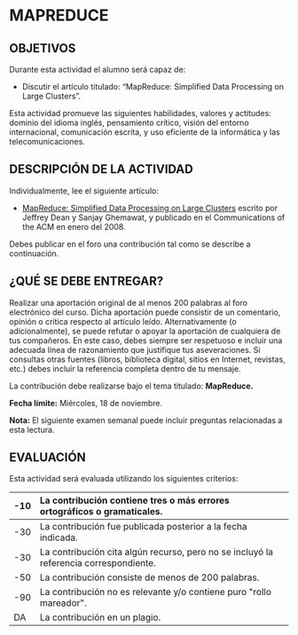 # MAPREDUCE
## OBJETIVOS
Durante esta actividad el alumno será capaz de:

* Discutir el artículo titulado: “MapReduce: Simplified Data Processing on Large Clusters”.

Esta actividad promueve las siguientes habilidades, valores y actitudes: dominio del idioma inglés, pensamiento crítico, visión del entorno internacional, comunicación escrita, y uso eficiente de la informática y las telecomunicaciones.

## DESCRIPCIÓN DE LA ACTIVIDAD
Individualmente, lee el siguiente artículo:

* [MapReduce: Simplified Data Processing on Large Clusters](https://github.com/Manchas2k4/advanced_programming/blob/master/documents/PDF/mapreduce.pdf) escrito por Jeffrey Dean y Sanjay Ghemawat, y publicado en el Communications of the ACM en enero del 2008.

Debes publicar en el foro una contribución tal como se describe a continuación.

## ¿QUÉ SE DEBE ENTREGAR?
Realizar una aportación original de al menos 200 palabras al foro electrónico del curso. Dicha aportación puede consistir de un comentario, opinión o crítica respecto al artículo leído. Alternativamente (o adicionalmente), se puede refutar o apoyar la aportación de cualquiera de tus compañeros. En este caso, debes siempre ser respetuoso e incluir una adecuada línea de razonamiento que justifique tus aseveraciones. Si consultas otras fuentes (libros, biblioteca digital, sitios en Internet, revistas, etc.) debes incluir la referencia completa dentro de tu mensaje.

La contribución debe realizarse bajo el tema titulado: **MapReduce.**

**Fecha límite:** Miércoles, 18 de noviembre.

**Nota:** El siguiente examen semanal puede incluir preguntas relacionadas a esta lectura.

## EVALUACIÓN
Esta actividad será evaluada utilizando los siguientes criterios:

-10	| La contribución contiene tres o más errores ortográficos o gramaticales.
:--- | :---
-30	| La contribución fue publicada posterior a la fecha indicada.
-30	| La contribución cita algún recurso, pero no se incluyó la referencia correspondiente.
-50	| La contribución consiste de menos de 200 palabras.
-90	| La contribución no es relevante y/o contiene puro "rollo mareador".
DA	| La contribución en un plagio.
